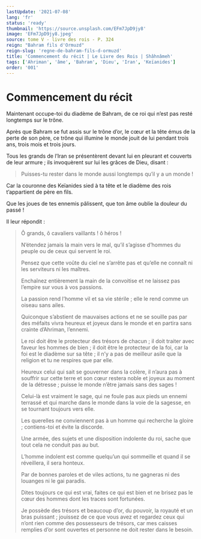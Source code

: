 ```yaml
---
lastUpdate: '2021-07-08'
lang: 'fr'
status: 'ready'
thumbnail: 'https://source.unsplash.com/EFm7JpD9jy8'
image: 'EFm7JpD9jy8.jpeg'
source: tome V - livre des rois - P. 324
reign: "Bahram fils d'Ormuzd"
reign-slug: 'regne-de-bahram-fils-d-ormuzd'
title: 'Commencement du récit | Le Livre des Rois | Shâhnâmeh'
tags: ['Ahriman', 'âme', 'Bahram', 'Dieu', 'Iran', 'Keïanides']
order: '001'
---
```


<!-- LTeX: language=fr -->

# Commencement du récit

Maintenant occupe-toi du diadème de Bahram, de ce roi qui n’est pas resté longtemps sur le trône.

Après que Bahram se fut assis sur le trône d’or, le cœur et la tête émus de la perte de son père, ce trône qui illumine le monde jouit de lui pendant trois ans, trois mois et trois jours.

Tous les grands de l’Iran se présentèrent devant lui en pleurant et couverts de leur armure ; ils invoquèrent sur lui les grâces de Dieu, disant :

> Puisses-tu rester dans le monde aussi longtemps qu’il y a un monde !

Car la couronne des Keïanides sied à ta tête et le diadème des rois t’appartient de père en fils.

Que les joues de tes ennemis pâlissent, que ton âme oublie la douleur du passé !

Il leur répondit :

> Ô grands, ô cavaliers vaillants ! ô héros !
>
> N’étendez jamais la main vers le mal, qu’il s’agisse d’hommes du peuple ou de ceux qui servent le roi.
>
> Pensez que cette voûte du ciel ne s’arrête pas et qu’elle ne connaît ni les serviteurs ni les maîtres.
>
> Enchaînez entièrement la main de la convoitise et ne laissez pas l’empire sur vous à vos passions.
>
> La passion rend l’homme vil et sa vie stérile ; elle le rend comme un oiseau sans ailes.
>
> Quiconque s’abstient de mauvaises actions et ne se souille pas par des méfaits vivra heureux et joyeux dans le monde et en partira sans crainte d’Ahriman, l’ennemi.
>
> Le roi doit être le protecteur des trésors de chacun ; il doit traiter avec faveur les hommes de bien ; il doit être le protecteur de la foi, car la foi est le diadème sur sa tête ; il n’y a pas de meilleur asile que la religion et tu ne respires que par elle.
>
> Heureux celui qui sait se gouverner dans la colère, il n’aura pas à souffrir sur cette terre et son cœur restera noble et joyeux au moment de la détresse ; puisse le monde n’être jamais sans des sages !
>
> Celui-là est vraiment le sage, qui ne foule pas aux pieds un ennemi terrassé et qui marche dans le monde dans la voie de la sagesse, en se tournant toujours vers elle.
>
> Les querelles ne conviennent pas à un homme qui recherche la gloire ; contiens-toi et évite la discorde.
>
> Une armée, des sujets et une disposition indolente du roi, sache que tout cela ne conduit pas au but.
>
> L’homme indolent est comme quelqu’un qui sommeille et quand il se réveillera, il sera honteux.
>
> Par de bonnes paroles et de viles actions, tu ne gagneras ni des louanges ni le gai paradis.
>
> Dites toujours ce qui est vrai, faites ce qui est bien et ne brisez pas le cœur des hommes dont les traces sont fortunées.
>
> Je possède des trésors et beaucoup d’or, du pouvoir, la royauté et un bras puissant ; jouissez de ce que vous avez et regardez ceux qui n’ont rien comme des possesseurs de trésors, car mes caisses remplies d’or sont ouvertes et personne ne doit rester dans le besoin.
